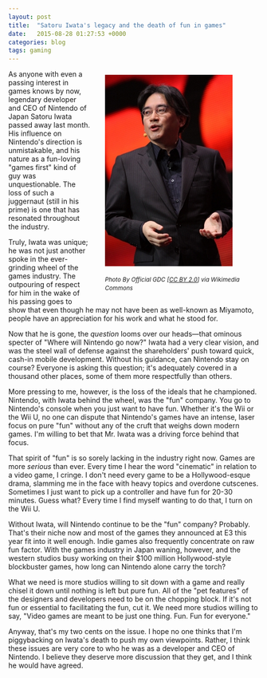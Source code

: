 ```yaml
---
layout: post
title:  "Satoru Iwata's legacy and the death of fun in games"
date:   2015-08-28 01:27:53 +0000
categories: blog
tags: gaming
---
```


<div style="float: right; padding: 10px 10px 10px 30px; min-width: 100px; max-width: 300px;">
<img src="/images/satoru_iwata.jpg" />
<figcaption>
    <div><p><small><em>Photo By Official GDC [<a href="http://creativecommons.org/licenses/by/2.0">CC BY 2.0</a>] via Wikimedia Commons</em></small></p></div>
</figcaption>
</div>

As anyone with even a passing interest in games knows by now, legendary developer and CEO of Nintendo of Japan Satoru Iwata passed away last month. His influence on Nintendo's direction is unmistakable, and his nature as a fun-loving "games first" kind of guy was unquestionable. The loss of such a juggernaut (still in his prime) is one that has resonated throughout the industry.

Truly, Iwata was unique; he was not just another spoke in the ever-grinding wheel of the games industry. The outpouring of respect for him in the wake of his passing goes to show that even though he may not have been as well-known as Miyamoto, people have an appreciation for his work and what he stood for.

Now that he is gone, the _question_ looms over our heads—that ominous specter of "Where will Nintendo go now?" Iwata had a very clear vision, and was the steel wall of defense against the shareholders' push toward quick, cash-in mobile development. Without his guidance, can Nintendo stay on course? Everyone is asking this question; it's adequately covered in a thousand other places, some of them more respectfully than others.

More pressing to me, however, is the loss of the ideals that he championed. Nintendo, with Iwata behind the wheel, was the "fun" company. You go to Nintendo's console when you just want to have fun. Whether it's the Wii or the Wii U, no one can dispute that Nintendo's games have an intense, laser focus on pure "fun" without any of the cruft that weighs down modern games. I'm willing to bet that Mr. Iwata was a driving force behind that focus. 

That spirit of "fun" is so sorely lacking in the industry right now. Games are more _serious_ than ever. Every time I hear the word "cinematic" in relation to a video game, I cringe. I don't need every game to be a Hollywood-esque drama, slamming me in the face with heavy topics and overdone cutscenes. Sometimes I just want to pick up a controller and have fun for 20-30 minutes. Guess what? Every time I find myself wanting to do that, I turn on the Wii U.

Without Iwata, will Nintendo continue to be the "fun" company? Probably. That's their niche now and most of the games they announced at E3 this year fit into it well enough. Indie games also frequently concentrate on raw fun factor. With the games industry in Japan waning, however, and the western studios busy working on their $100 million Hollywood-style blockbuster games, how long can Nintendo alone carry the torch?

What we need is more studios willing to sit down with a game and really chisel it down until nothing is left but pure fun. All of the "pet features" of the designers and developers need to be on the chopping block. If it's not fun or essential to facilitating the fun, cut it. We need more studios willing to say, "Video games are meant to be just one thing. Fun. Fun for everyone."

Anyway, that's my two cents on the issue. I hope no one thinks that I'm piggybacking on Iwata's death to push my own viewpoints. Rather, I think these issues are very core to who he was as a developer and CEO of Nintendo. I believe they deserve more discussion that they get, and I think he would have agreed.